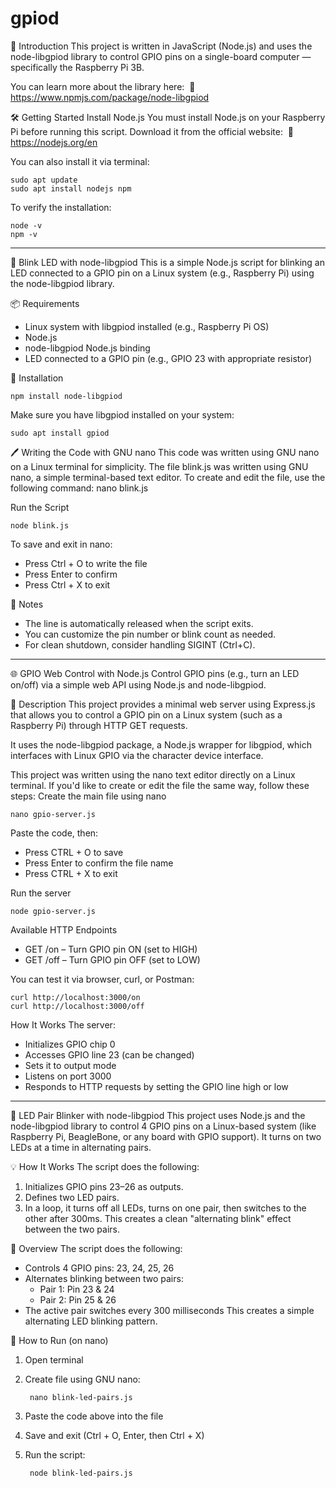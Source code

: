 # gpiod
📘 Introduction
This project is written in JavaScript (Node.js) and uses the node-libgpiod library to control GPIO pins on a single-board computer — specifically the Raspberry Pi 3B.

You can learn more about the library here: 
🔗 https://www.npmjs.com/package/node-libgpiod

🛠️ Getting Started
Install Node.js
You must install Node.js on your Raspberry Pi before running this script.
Download it from the official website:  🔗 https://nodejs.org/en

You can also install it via terminal:
        
    sudo apt update
    sudo apt install nodejs npm

To verify the installation:
    
    node -v
    npm -v
    
-------

🔌 Blink LED with node-libgpiod
This is a simple Node.js script for blinking an LED connected to a GPIO pin on a Linux system (e.g., Raspberry Pi) using the node-libgpiod library.

📦 Requirements
* Linux system with libgpiod installed (e.g., Raspberry Pi OS)
* Node.js
* node-libgpiod Node.js binding
* LED connected to a GPIO pin (e.g., GPIO 23 with appropriate resistor)

📁 Installation
    
    npm install node-libgpiod

Make sure you have libgpiod installed on your system:
    
    sudo apt install gpiod

🖊️ Writing the Code with GNU nano
This code was written using GNU nano on a Linux terminal for simplicity.
The file blink.js was written using GNU nano, a simple terminal-based text editor.
To create and edit the file, use the following command:
    nano blink.js


Run the Script

    node blink.js

To save and exit in nano:
* Press Ctrl + O to write the file
* Press Enter to confirm
* Press Ctrl + X to exit

📌 Notes
* The line is automatically released when the script exits.
* You can customize the pin number or blink count as needed.
* For clean shutdown, consider handling SIGINT (Ctrl+C).

--------

🌐 GPIO Web Control with Node.js
Control GPIO pins (e.g., turn an LED on/off) via a simple web API using Node.js and node-libgpiod.

📖 Description
This project provides a minimal web server using Express.js that allows you to control a GPIO pin on a Linux system (such as a Raspberry Pi) through HTTP GET requests.

It uses the node-libgpiod package, a Node.js wrapper for libgpiod, which interfaces with Linux GPIO via the character device interface.

This project was written using the nano text editor directly on a Linux terminal. If you'd like to create or edit the file the same way, follow these steps:
Create the main file using nano
    
    nano gpio-server.js

Paste the code, then:
* Press CTRL + O to save
* Press Enter to confirm the file name
* Press CTRL + X to exit


Run the server

    node gpio-server.js

Available HTTP Endpoints
* GET /on – Turn GPIO pin ON (set to HIGH)
* GET /off – Turn GPIO pin OFF (set to LOW)

You can test it via browser, curl, or Postman:
        
    curl http://localhost:3000/on
    curl http://localhost:3000/off

How It Works
The server:
* Initializes GPIO chip 0
* Accesses GPIO line 23 (can be changed)
* Sets it to output mode
* Listens on port 3000
* Responds to HTTP requests by setting the GPIO line high or low
  
-------

🔁 LED Pair Blinker with node-libgpiod
This project uses Node.js and the node-libgpiod library to control 4 GPIO pins on a Linux-based system (like Raspberry Pi, BeagleBone, or any board with GPIO support). It turns on two LEDs at a time in alternating pairs.

💡 How It Works
The script does the following:
1. Initializes GPIO pins 23–26 as outputs.
2. Defines two LED pairs.
3. In a loop, it turns off all LEDs, turns on one pair, then switches to the other after 300ms.
This creates a clean "alternating blink" effect between the two pairs.

🧾 Overview
The script does the following:
* Controls 4 GPIO pins: 23, 24, 25, 26
* Alternates blinking between two pairs:
    * Pair 1: Pin 23 & 24
    * Pair 2: Pin 25 & 26
* The active pair switches every 300 milliseconds
This creates a simple alternating LED blinking pattern.

📝 How to Run (on nano)
1. Open terminal
2. Create file using GNU nano:

        nano blink-led-pairs.js 
3. Paste the code above into the file
4. Save and exit (Ctrl + O, Enter, then Ctrl + X)
5. Run the script:

        node blink-led-pairs.js
